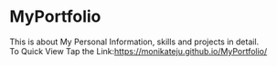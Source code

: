 # MyPortfolio
This is about My Personal Information, skills and projects in detail.<br>
To Quick View Tap the Link:https://monikateju.github.io/MyPortfolio/
